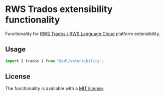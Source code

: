 # RWS Trados extensibility functionality

Functionality for [RWS Trados / RWS Language Cloud](https://www.rws.com/localization/language-cloud/) platform extensibility.

## Usage

```javascript
import { trados } from "@sdl/extensibility";
```

## License

The functionality is available with a [MIT license](https://choosealicense.com/licenses/mit/).

